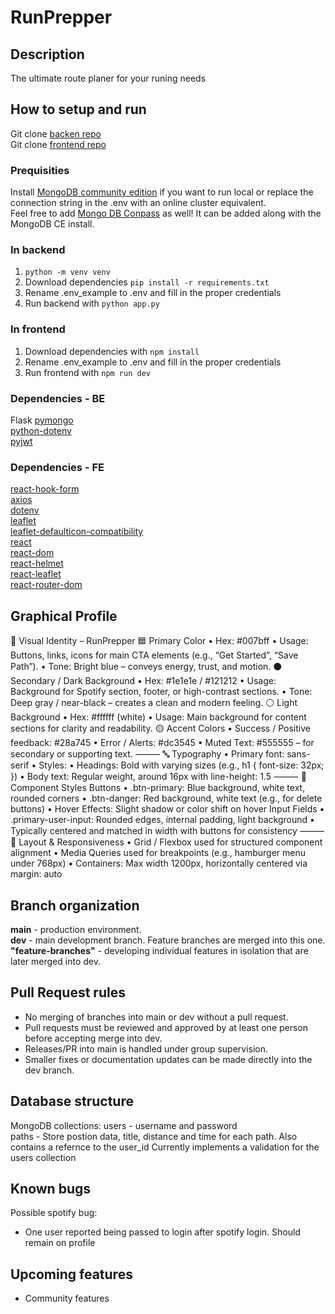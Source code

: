 # RunPrepper

## Description
The ultimate route planer for your runing needs

## How to setup and run
Git clone [backen repo](https://github.com/dangosailing/aidev24_webdev_be/)  
Git clone [frontend repo](https://github.com/dangosailing/aidev24_webdev_fe/)  

### Prequisities
Install [MongoDB community edition](https://www.mongodb.com/try/download/community) if you want to run local or replace the connection string in the .env with an online cluster equivalent.    
Feel free to add [Mongo DB Conpass](https://www.mongodb.com/try/download/compass) as well! It can be added along with the MongoDB CE install.  

### In backend
  1. `python -m venv venv`
  2.  Download dependencies `pip install -r requirements.txt`
  3.  Rename .env_example to .env and fill in the proper credentials
  4.  Run backend with `python app.py`

### In frontend  
  1.  Download dependencies with `npm install`
  2.  Rename .env_example to .env and fill in the proper credentials
  3.  Run frontend with `npm run dev`

### Dependencies - BE
Flask
[pymongo](https://pypi.org/project/pymongo/)  
[python-dotenv](https://pypi.org/project/python-dotenv/)  
[pyjwt](https://pyjwt.readthedocs.io/en/stable//)

### Dependencies - FE
[react-hook-form](https://www.npmjs.com/package/react-hook-form)  
[axios](https://www.npmjs.com/package/axios)  
[dotenv](https://www.npmjs.com/package/dotenv)  
[leaflet](https://www.npmjs.com/package/leaflet)  
[leaflet-defaulticon-compatibility](https://www.npmjs.com/package/leaflet-defaulticon-compatibility)  
[react](https://www.npmjs.com/package/react)  
[react-dom](https://www.npmjs.com/package/react-dom)  
[react-helmet](https://www.npmjs.com/package/react-helmet)  
[react-leaflet](https://www.npmjs.com/package/react-leaflet)  
[react-router-dom](https://www.npmjs.com/package/react-router-dom)  

## Graphical Profile  
🎨 Visual Identity – RunPrepper
🟦 Primary Color
    •    Hex: #007bff
    •    Usage: Buttons, links, icons for main CTA elements (e.g., “Get Started”, “Save Path”).
    •    Tone: Bright blue – conveys energy, trust, and motion.
⚫ Secondary / Dark Background
    •    Hex: #1e1e1e / #121212
    •    Usage: Background for Spotify section, footer, or high-contrast sections.
    •    Tone: Deep gray / near-black – creates a clean and modern feeling.
⚪ Light Background
    •    Hex: #ffffff (white)
    •    Usage: Main background for content sections for clarity and readability.
🟡 Accent Colors
    •    Success / Positive feedback: #28a745
    •    Error / Alerts: #dc3545
    •    Muted Text: #555555 – for secondary or supporting text.
⸻
🔤 Typography
    •    Primary font: sans-serif
    •    Styles:
    •    Headings: Bold with varying sizes (e.g., h1 { font-size: 32px; })
    •    Body text: Regular weight, around 16px with line-height: 1.5
⸻
🧩 Component Styles
Buttons
    •    .btn-primary: Blue background, white text, rounded corners
    •    .btn-danger: Red background, white text (e.g., for delete buttons)
    •    Hover Effects: Slight shadow or color shift on hover
Input Fields
    •    .primary-user-input: Rounded edges, internal padding, light background
    •    Typically centered and matched in width with buttons for consistency
⸻
🧭 Layout & Responsiveness
    •    Grid / Flexbox used for structured component alignment
    •    Media Queries used for breakpoints (e.g., hamburger menu under 768px)
    •    Containers: Max width 1200px, horizontally centered via margin: auto


## Branch organization
**main** - production environment.  
**dev** - main development branch. Feature branches are merged into this one.  
**"feature-branches"** - developing individual features in isolation that are later merged into dev.

## Pull Request rules
- No merging of branches into main or dev without a pull request.  
- Pull requests must be reviewed and approved by at least one person before accepting merge into dev.  
- Releases/PR into main is handled under group supervision.  
- Smaller fixes or documentation updates can be made directly into the dev branch.

## Database structure
MongoDB collections:
users - username and password  
paths - Store postion data, title, distance and time for each path. Also contains a refernce to the user_id
Currently implements a validation for the users collection

## Known bugs
Possible spotify bug:
- One user reported being passed to login after spotify login. Should remain on profile

## Upcoming features
- Community features
